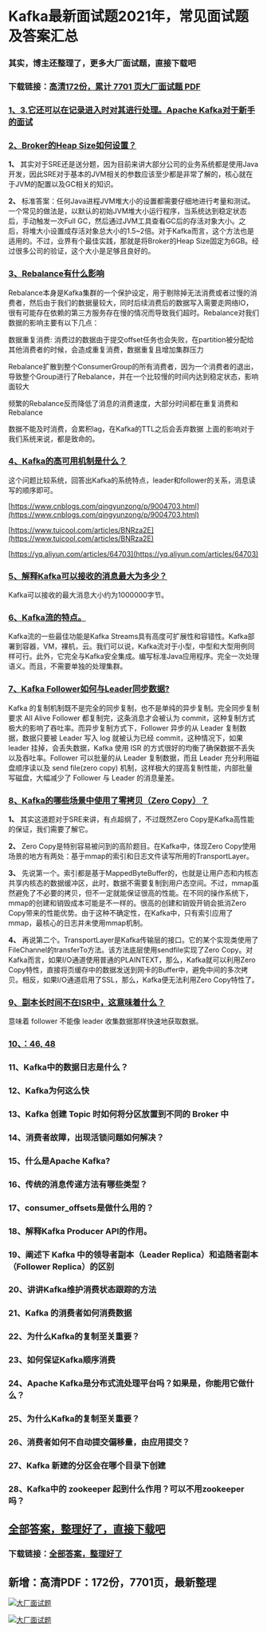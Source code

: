 # Kafka最新面试题2021年，常见面试题及答案汇总

### 其实，博主还整理了，更多大厂面试题，直接下载吧

### 下载链接：[高清172份，累计 7701 页大厂面试题  PDF](https://github.com/souyunku/DevBooks/blob/master/docs/index.md)



### [1、3.它还可以在记录进入时对其进行处理。Apache Kafka对于新手的面试](https://github.com/souyunku/DevBooks/blob/master/docs/Kafka/Kafka最新面试题2021年，常见面试题及答案汇总.md#13它还可以在记录进入时对其进行处理。apache-kafka对于新手的面试)  

### [2、Broker的Heap Size如何设置？](https://github.com/souyunku/DevBooks/blob/master/docs/Kafka/Kafka最新面试题2021年，常见面试题及答案汇总.md#2broker的heap-size如何设置)  


**1、** 其实对于SRE还是送分题，因为目前来讲大部分公司的业务系统都是使用Java开发，因此SRE对于基本的JVM相关的参数应该至少都是非常了解的，核心就在于JVM的配置以及GC相关的知识。

**2、** 标准答案：任何Java进程JVM堆大小的设置都需要仔细地进行考量和测试。一个常见的做法是，以默认的初始JVM堆大小运行程序，当系统达到稳定状态后，手动触发一次Full GC，然后通过JVM工具查看GC后的存活对象大小。之后，将堆大小设置成存活对象总大小的1.5~2倍。对于Kafka而言，这个方法也是适用的。不过，业界有个最佳实践，那就是将Broker的Heap Size固定为6GB。经过很多公司的验证，这个大小是足够且良好的。


### [3、Rebalance有什么影响](https://github.com/souyunku/DevBooks/blob/master/docs/Kafka/Kafka最新面试题2021年，常见面试题及答案汇总.md#3rebalance有什么影响)  


Rebalance本身是Kafka集群的一个保护设定，用于剔除掉无法消费或者过慢的消费者，然后由于我们的数据量较大，同时后续消费后的数据写入需要走网络IO，很有可能存在依赖的第三方服务存在慢的情况而导致我们超时。Rebalance对我们数据的影响主要有以下几点：

数据重复消费: 消费过的数据由于提交offset任务也会失败，在partition被分配给其他消费者的时候，会造成重复消费，数据重复且增加集群压力

Rebalance扩散到整个ConsumerGroup的所有消费者，因为一个消费者的退出，导致整个Group进行了Rebalance，并在一个比较慢的时间内达到稳定状态，影响面较大

频繁的Rebalance反而降低了消息的消费速度，大部分时间都在重复消费和Rebalance

数据不能及时消费，会累积lag，在Kafka的TTL之后会丢弃数据 上面的影响对于我们系统来说，都是致命的。


### [4、Kafka的高可用机制是什么？](https://github.com/souyunku/DevBooks/blob/master/docs/Kafka/Kafka最新面试题2021年，常见面试题及答案汇总.md#4kafka的高可用机制是什么)  


这个问题比较系统，回答出Kafka的系统特点，leader和follower的关系，消息读写的顺序即可。

[https://www.cnblogs.com/qingyunzong/p/9004703.html](https://www.cnblogs.com/qingyunzong/p/9004703.html)

[https://www.tuicool.com/articles/BNRza2E](https://www.tuicool.com/articles/BNRza2E)

[https://yq.aliyun.com/articles/64703](https://yq.aliyun.com/articles/64703)


### [5、解释Kafka可以接收的消息最大为多少？](https://github.com/souyunku/DevBooks/blob/master/docs/Kafka/Kafka最新面试题2021年，常见面试题及答案汇总.md#5解释kafka可以接收的消息最大为多少)  


Kafka可以接收的最大消息大小约为1000000字节。


### [6、Kafka流的特点。](https://github.com/souyunku/DevBooks/blob/master/docs/Kafka/Kafka最新面试题2021年，常见面试题及答案汇总.md#6kafka流的特点。)  


Kafka流的一些最佳功能是Kafka Streams具有高度可扩展性和容错性。Kafka部署到容器，VM，裸机，云。我们可以说，Kafka流对于小型，中型和大型用例同样可行。此外，它完全与Kafka安全集成。编写标准Java应用程序。完全一次处理语义。而且，不需要单独的处理集群。


### [7、Kafka Follower如何与Leader同步数据?](https://github.com/souyunku/DevBooks/blob/master/docs/Kafka/Kafka最新面试题2021年，常见面试题及答案汇总.md#7kafka-follower如何与leader同步数据)  


Kafka 的复制机制既不是完全的同步复制，也不是单纯的异步复制。完全同步复制要求 All Alive Follower 都复制完，这条消息才会被认为 commit，这种复制方式极大的影响了吞吐率。而异步复制方式下，Follower 异步的从 Leader 复制数据，数据只要被 Leader 写入 log 就被认为已经 commit，这种情况下，如果 leader 挂掉，会丢失数据，Kafka 使用 ISR 的方式很好的均衡了确保数据不丢失以及吞吐率。Follower 可以批量的从 Leader 复制数据，而且 Leader 充分利用磁盘顺序读以及 send file(zero copy) 机制，这样极大的提高复制性能，内部批量写磁盘，大幅减少了 Follower 与 Leader 的消息量差。


### [8、Kafka的哪些场景中使用了零拷贝（Zero Copy）？](https://github.com/souyunku/DevBooks/blob/master/docs/Kafka/Kafka最新面试题2021年，常见面试题及答案汇总.md#8kafka的哪些场景中使用了零拷贝zero-copy)  


**1、** 其实这道题对于SRE来讲，有点超纲了，不过既然Zero Copy是Kafka高性能的保证，我们需要了解它。

**2、** Zero Copy是特别容易被问到的高阶题目。在Kafka中，体现Zero Copy使用场景的地方有两处：基于mmap的索引和日志文件读写所用的TransportLayer。

**3、** 先说第一个。索引都是基于MappedByteBuffer的，也就是让用户态和内核态共享内核态的数据缓冲区，此时，数据不需要复制到用户态空间。不过，mmap虽然避免了不必要的拷贝，但不一定就能保证很高的性能。在不同的操作系统下，mmap的创建和销毁成本可能是不一样的。很高的创建和销毁开销会抵消Zero Copy带来的性能优势。由于这种不确定性，在Kafka中，只有索引应用了mmap，最核心的日志并未使用mmap机制。

**4、** 再说第二个。TransportLayer是Kafka传输层的接口。它的某个实现类使用了FileChannel的transferTo方法。该方法底层使用sendfile实现了Zero Copy。对Kafka而言，如果I/O通道使用普通的PLAINTEXT，那么，Kafka就可以利用Zero Copy特性，直接将页缓存中的数据发送到网卡的Buffer中，避免中间的多次拷贝。相反，如果I/O通道启用了SSL，那么，Kafka便无法利用Zero Copy特性了。


### [9、副本长时间不在ISR中，这意味着什么？](https://github.com/souyunku/DevBooks/blob/master/docs/Kafka/Kafka最新面试题2021年，常见面试题及答案汇总.md#9副本长时间不在isr中这意味着什么)  


意味着 follower 不能像 leader 收集数据那样快速地获取数据。


### [10、：46, 48](https://github.com/souyunku/DevBooks/blob/master/docs/Kafka/Kafka最新面试题2021年，常见面试题及答案汇总.md#10：46,-48)  


### 11、Kafka中的数据日志是什么？
### 12、Kafka为何这么快
### 13、Kafka 创建 Topic 时如何将分区放置到不同的 Broker 中
### 14、消费者故障，出现活锁问题如何解决？
### 15、什么是Apache Kafka?
### 16、传统的消息传递方法有哪些类型？
### 17、consumer_offsets是做什么用的？
### 18、解释Kafka Producer API的作用。
### 19、阐述下 Kafka 中的领导者副本（Leader Replica）和追随者副本（Follower Replica）的区别
### 20、讲讲Kafka维护消费状态跟踪的方法
### 21、Kafka 的消费者如何消费数据
### 22、为什么Kafka的复制至关重要？
### 23、如何保证Kafka顺序消费
### 24、Apache Kafka是分布式流处理平台吗？如果是，你能用它做什么？
### 25、为什么Kafka的复制至关重要？
### 26、消费者如何不自动提交偏移量，由应用提交？
### 27、Kafka 新建的分区会在哪个目录下创建
### 28、Kafka中的 zookeeper 起到什么作用？可以不用zookeeper吗？




## [全部答案，整理好了，直接下载吧](https://gitee.com/souyunku/DevBooks/blob/master/docs/daan.md)

### 下载链接：[全部答案，整理好了](https://gitee.com/souyunku/DevBooks/blob/master/docs/daan.md)




## 新增：高清PDF：172份，7701页，最新整理

[![大厂面试题](https://www.souyunku.com/wp-content/uploads/weixin/mst.png "架构师专栏")](https://www.souyunku.com/wp-content/uploads/weixin/githup-weixin.png "架构师专栏")

[![大厂面试题](https://www.souyunku.com/wp-content/uploads/weixin/githup-weixin.png "架构师专栏")](https://www.souyunku.com/wp-content/uploads/weixin/githup-weixin.png "架构师专栏")
